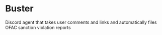 # Buster
Discord agent that takes user comments and links and automatically files OFAC sanction violation reports
